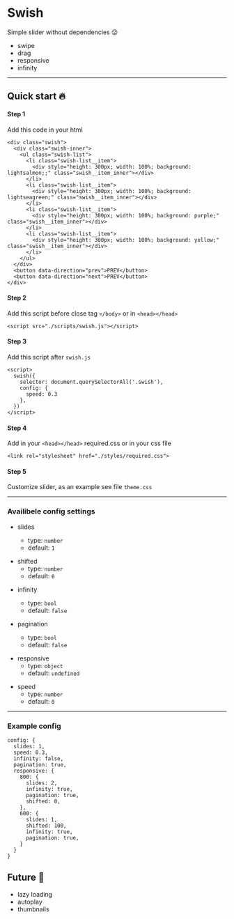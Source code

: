 # Swish

Simple slider without dependencies :stuck_out_tongue_winking_eye:

- swipe
- drag
- responsive
- infinity

---

## Quick start :fire:

#### Step 1

Add this code in your html

```
<div class="swish">
  <div class="swish-inner">
    <ul class="swish-list">
      <li class="swish-list__item">
        <div style="height: 300px; width: 100%; background: lightsalmon;;" class="swish__item_inner"></div>
      </li>
      <li class="swish-list__item">
        <div style="height: 300px; width: 100%; background: lightseagreen;" class="swish__item_inner"></div>
      </li>
      <li class="swish-list__item">
        <div style="height: 300px; width: 100%; background: purple;" class="swish__item_inner"></div>
      </li>
      <li class="swish-list__item">
        <div style="height: 300px; width: 100%; background: yellow;" class="swish__item_inner"></div>
      </li>
    </ul>
  </div>
  <button data-direction="prev">PREV</button>
  <button data-direction="next">PREV</button>
</div>
```

#### Step 2

Add this script before close tag `</body>` or in `<head></head>`

```
<script src="./scripts/swish.js"></script>
```

#### Step 3

Add this script after `swish.js`

```
<script>
  swish({
    selector: document.querySelectorAll('.swish'),
    config: {
      speed: 0.3
    },
  })
</script>
```

#### Step 4

Add in your `<head></head>` required.css or in your css file

```
<link rel="stylesheet" href="./styles/required.css">
```

#### Step 5

Сustomize slider, as an example see file `theme.css`

---

### Availibele config settings

- slides

  - type: `number`
  - default: `1`

* shifted
  - type: `number`
  - default: `0`

- infinity

  - type: `bool`
  - default: `false`

* pagination

  - type: `bool`
  - default: `false`

- responsive
  - type: `object`
  - default: `undefined`

* speed
  - type: `number`
  - default: `0`

---

### Example config

```
config: {
  slides: 1,
  speed: 0.3,
  infinity: false,
  pagination: true,
  responsive: {
    800: {
      slides: 2,
      infinity: true,
      pagination: true,
      shifted: 0,
    },
    600: {
      slides: 1,
      shifted: 100,
      infinity: true,
      pagination: true,
    }
  }
}
```

## Future :rocket:

- lazy loading
- autoplay
- thumbnails
